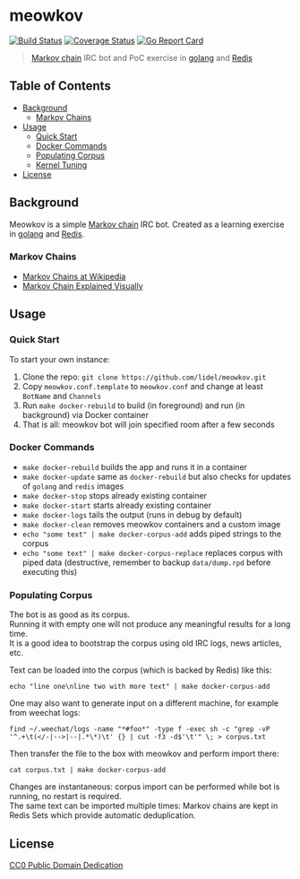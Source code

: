 # meowkov
[![Build Status](https://travis-ci.org/lidel/meowkov.svg)](https://travis-ci.org/lidel/meowkov)
[![Coverage Status](https://coveralls.io/repos/lidel/meowkov/badge.svg?branch=master&service=github)](https://coveralls.io/github/lidel/meowkov?branch=master)
[![Go Report Card](http://goreportcard.com/badge/lidel/meowkov)](http://goreportcard.com/report/lidel/meowkov)

> [Markov chain](https://en.wikipedia.org/wiki/Markov_chain) IRC bot and PoC exercise in [golang](http://golang.org/) and [Redis](http://redis.io/)

## Table of Contents

- [Background](#background)
  - [Markov Chains](#markov-chains)
- [Usage](#usage)
  - [Quick Start](#quick-start)
  - [Docker Commands](#docker-commands)
  - [Populating Corpus](#populating-corpus)
  - [Kernel Tuning](#kernel-tuning)
- [License](#license)

## Background

Meowkov is a simple [Markov chain](https://en.wikipedia.org/wiki/Markov_chain) IRC bot.
Created as a learning exercise in [golang](http://golang.org/) and [Redis](http://redis.io/).

### Markov Chains

- [Markov Chains at Wikipedia](https://en.wikipedia.org/wiki/Markov_chain)
- [Markov Chain Explained Visually](http://setosa.io/ev/markov-chains/)


## Usage

### Quick Start

To start your own instance:

1. Clone the repo: `git clone https://github.com/lidel/meowkov.git`
2. Copy `meowkov.conf.template` to `meowkov.conf` and change at least `BotName` and `Channels`
3. Run `make docker-rebuild` to build (in foreground) and run (in background) via Docker container
4. That is all: meowkov bot will join specified room after a few seconds

### Docker Commands

- `make docker-rebuild` builds the app and runs it in a container
- `make docker-update` same as `docker-rebuild` but also checks for updates of `golang` and `redis` images
- `make docker-stop` stops already existing container
- `make docker-start` starts already existing container
- `make docker-logs` tails the output (runs in debug by default)
- `make docker-clean` removes meowkov containers and a custom image
- `echo "some text" | make docker-corpus-add` adds piped strings to the corpus
- `echo "some text" | make docker-corpus-replace` replaces corpus with piped data
  (destructive, remember to backup `data/dump.rpd` before executing this)

### Populating Corpus

The bot is as good as its corpus.    
Running it with empty one will not produce any meaningful results for a long time.    
It is a good idea to bootstrap the corpus using old IRC logs, news articles, etc.

Text can be loaded into the corpus (which is backed by Redis) like this:
```
echo "line one\nline two with more text" | make docker-corpus-add
```

One may also want to generate input on a different machine, for example from weechat logs:

```
find ~/.weechat/logs -name "*#foo*" -type f -exec sh -c "grep -vP '^.+\t(</-|-->|--|.*\*)\t' {} | cut -f3 -d$'\t'" \; > corpus.txt
```
Then transfer the file to the box with meowkov and perform import there:
```
cat corpus.txt | make docker-corpus-add
```

Changes are instantaneous: corpus import can be performed while bot is running, no restart is required.    
The same text can be imported multiple times: Markov chains are kept in Redis Sets which provide automatic deduplication.

## License

[CC0 Public Domain Dedication](https://creativecommons.org/publicdomain/zero/1.0/)
